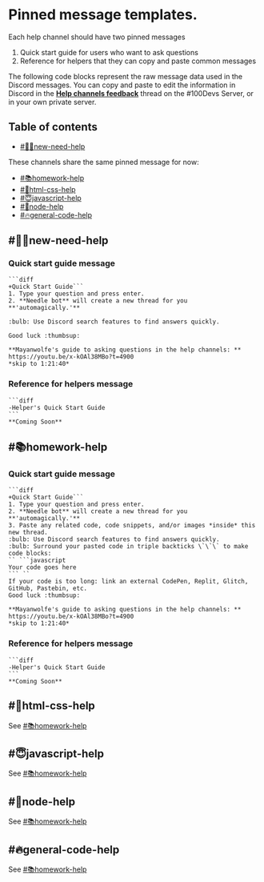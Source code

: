 # Pinned message templates.

Each help channel should have two pinned messages
1. Quick start guide for users who want to ask questions
2. Reference for helpers that they can copy and paste common messages

The following code blocks represent the raw message data used in the Discord messages. You can copy and paste to edit the information in Discord in the [**Help channels feedback**](https://discordapp.com/channels/735923219315425401/1003734460291887195) thread on the #100Devs Server, or in your own private server.

## Table of contents
* [#👋🏽new-need-help](#new-need-help)

These channels share the same pinned message for now:
* [#📚homework-help](#homework-help)
* [#🤬html-css-help](#html-css-help)
* [#😇javascript-help](#javascript-help)
* [#👑node-help](#node-help)
* [#🔥general-code-help](#general-code-help)

## #👋🏽new-need-help
### Quick start guide message
````
```diff
+Quick Start Guide```
1. Type your question and press enter.
2. **Needle bot** will create a new thread for you **'automagically.'**

:bulb: Use Discord search features to find answers quickly.

Good luck :thumbsup:

**Mayanwolfe's guide to asking questions in the help channels: **
https://youtu.be/x-kOAl38MBo?t=4900
*skip to 1:21:40*
````
### Reference for helpers message
````
```diff
-Helper's Quick Start Guide
```
**Coming Soon**
````

## #📚homework-help
### Quick start guide message
````
```diff
+Quick Start Guide```
1. Type your question and press enter.
2. **Needle bot** will create a new thread for you **'automagically.'**
3. Paste any related code, code snippets, and/or images *inside* this new thread.
:bulb: Use Discord search features to find answers quickly.
:bulb: Surround your pasted code in triple backticks \`\`\` to make code blocks:
`` ```javascript
Your code goes here
``` ``
If your code is too long: link an external CodePen, Replit, Glitch, GitHub, Pastebin, etc. 
Good luck :thumbsup:

**Mayanwolfe's guide to asking questions in the help channels: **
https://youtu.be/x-kOAl38MBo?t=4900
*skip to 1:21:40*
````
### Reference for helpers message
````
```diff
-Helper's Quick Start Guide
```
**Coming Soon**
````

## #🤬html-css-help
See [#📚homework-help](#homework-help)

## #😇javascript-help
See [#📚homework-help](#homework-help)

## #👑node-help
See [#📚homework-help](#homework-help)

## #🔥general-code-help 
See [#📚homework-help](#homework-help)
